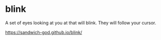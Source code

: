 # blink
 A set of eyes looking at you at that will blink. They will follow your cursor.

https://sandwich-god.github.io/blink/
